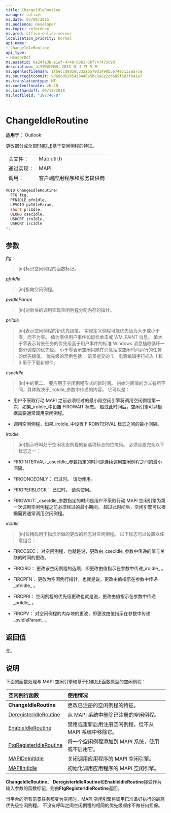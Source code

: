 ```yaml
---
title: ChangeIdleRoutine
manager: soliver
ms.date: 03/09/2015
ms.audience: Developer
ms.topic: reference
ms.prod: office-online-server
localization_priority: Normal
api_name:
- ChangeIdleRoutine
api_type:
- HeaderDef
ms.assetid: 0a24fe3b-a1ef-4748-b3b3-3bf747473c9d
description: 上次修改时间：2015 年 3 月 9 日
ms.openlocfilehash: 1fbeccd805953322b579d1490b5e74e5132aa7ce
ms.sourcegitcommit: 9d60cd82b5413446e5bc8ace2cd689f683fb41a7
ms.translationtype: MT
ms.contentlocale: zh-CN
ms.lasthandoff: 06/15/2018
ms.locfileid: "19774678"
---
```

# <a name="changeidleroutine"></a>ChangeIdleRoutine

**适用于**： Outlook 
  
更改部分或全部[FNIDLE](fnidle.md)基于空闲例程的特征。 
  
|||
|:-----|:-----|
|头文件：  <br/> |Mapiutil.h  <br/> |
|通过实现：  <br/> |MAPI  <br/> |
|调用：  <br/> |客户端应用程序和服务提供商  <br/> |
   
```cpp
VOID ChangeIdleRoutine(
  FTG ftg,
  PFNIDLE pfnIdle,
  LPVOID pvIdleParam,
  short priIdle,
  ULONG csecIdle,
  USHORT iroIdle,
  USHORT ircIdle
);
```

## <a name="parameters"></a>参数

_ftg_
  
> [in]标识空闲例程的函数标记。 
    
_pfnIdle_
  
> [in]指向空闲例程。 
    
_pvIdleParam_
  
> [in]对新块的调用实现空闲例程分配内存的指针。 
    
_priIdle_
  
> [in]表示空闲例程的新优先级值。 实现定义例程可能优先级为大于或小于零，而不为零。 值为零供用户事件如鼠标单击或 WM_PAINT 消息。 值大于零表示背景任务的优先级高于用户事件的标准 Windows 消息抽取循环一部分调度的优先级。 小于零表示空闲只能在消息抽取空闲时间运行的任务的优先级值。 优先级的示例包括： 前景提交的 1、 电源编辑字符插入 1 和 3 用于下载新邮件。
    
_csecIdle_
  
> [in]中的第二、 要应用于空闲例程形式的新时间。 初始时间值的含义有所不同，具体取决于_iroIdle_参数中传递的内容。 它可以是： 
    
  - 用户不采取行动 MAPI 之前必须经过的最小段空闲引擎将调用空闲例程第一次，如果_iroIdle_中设置 FIROWAIT 标志。 超过此时间后，空闲引擎可以根据需要通常调用空闲例程。 
    
  - 调用空闲例程，如果_iroIdle_中设置 FIROINTERVAL 标志之间的最小间隔。 
    
_iroIdle_
  
> [in]指示呼叫处于空闲状态例程的新选项标志的位掩码。 必须设置完全以下标志之一：
    
  - FIROINTERVAL: _csecIdle_参数指定的时间是连续调用空闲例程之间的最小间隔。 
      
  - FIROONCEONLY： 已过时。 请勿使用。 
      
  - FIROPERBLOCK： 已过时。 请勿使用。 
      
  - FIROWAIT: _csecIdle_参数指定的时间是用户不采取行动 MAPI 空闲引擎为第一次调用空闲例程之前必须经过的最小期间。 超过此时间后，空闲引擎可以根据需要通常调用空闲例程。 
    
_ircIdle_
  
> [in]位掩码用于指示所做的更改的标志对空闲例程。 以下标志可以设置以任意组合：
    
  - FIRCCSEC： 对空闲例程，也就是说，更改由_csecIdle_参数中传递的值与关联的时间的更改。 
      
  - FIRCIRO： 更改该空闲例程的选项，即更改由值指示在参数中传递_iroIdle_ 。 
      
  - FIRCPFN： 更改为空闲例行指针，也就是说，更改由值指示在参数中传递_pfnIdle_ 。 
      
  - FIRCPRI： 空闲例程的优先级更改也就是说，更改由值指示在参数中传递_priIdle_ 。 
      
  - FIRCPV： 对空闲例程的内存块的更改，即更改由值指示在参数中传递_pvIdleParam_ 。 
    
## <a name="return-value"></a>返回值

无。
  
## <a name="remarks"></a>说明

下面的函数处理与 MAPI 空闲引擎和基于[FNIDLE](fnidle.md)函数原型的空闲例程： 
  
|**空闲例行函数**|**使用情况**|
|:-----|:-----|
|**ChangeIdleRoutine** <br/> |更改已注册的空闲例程的特征。  <br/> |
|[DeregisterIdleRoutine](deregisteridleroutine.md) <br/> |从 MAPI 系统中删除已注册的空闲例程。  <br/> |
|[EnableIdleRoutine](enableidleroutine.md) <br/> |禁用或重新启用注册空闲例程，但不从 MAPI 系统中移除它。  <br/> |
|[FtgRegisterIdleRoutine](ftgregisteridleroutine.md) <br/> |将一个空闲例程添加到 MAPI 系统，使用或不启用它。  <br/> |
|[MAPIDeInitIdle](mapideinitidle.md) <br/> |关闭调用应用程序的 MAPI 空闲引擎。  <br/> |
|[MAPIInitIdle](mapiinitidle.md) <br/> |初始化调用应用程序的 MAPI 空闲引擎。  <br/> |
   
**ChangeIdleRoutine**、 **DeregisterIdleRoutine**和**EnableIdleRoutine**接受作为输入参数的函数标记，则由**FtgRegisterIdleRoutine**返回。 
  
当平台的所有前景任务都变为空闲时，MAPI 空闲引擎将调用已准备好执行的最高优先级空闲例程。 不没有呼叫之间空闲例程的相同的优先级顺序不做任何担保。 
  

